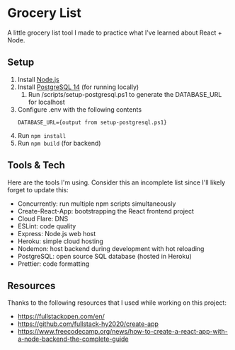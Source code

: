 # Grocery List

A little grocery list tool I made to practice what I've learned about React + Node.

## Setup

1. Install [Node.js](https://nodejs.org/en/download/)
1. Install [PostgreSQL 14](https://www.postgresql.org/download/) (for running locally)
   1. Run /scripts/setup-postgresql.ps1 to generate the DATABASE_URL for localhost
1. Configure .env with the following contents
   ```
   DATABASE_URL={output from setup-postgresql.ps1}
   ```
1. Run `npm install`
1. Run `npm build` (for backend)

## Tools & Tech

Here are the tools I'm using. Consider this an incomplete list since I'll likely forget to update this:

- Concurrently: run multiple npm scripts simultaneously
- Create-React-App: bootstrapping the React frontend project
- Cloud Flare: DNS
- ESLint: code quality
- Express: Node.js web host
- Heroku: simple cloud hosting
- Nodemon: host backend during development with hot reloading
- PostgreSQL: open source SQL database (hosted in Heroku)
- Prettier: code formatting

## Resources

Thanks to the following resources that I used while working on this project:

- https://fullstackopen.com/en/
- https://github.com/fullstack-hy2020/create-app
- https://www.freecodecamp.org/news/how-to-create-a-react-app-with-a-node-backend-the-complete-guide
